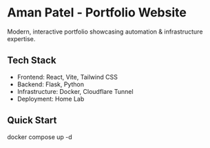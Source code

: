 # Aman Patel - Portfolio Website

Modern, interactive portfolio showcasing automation & infrastructure expertise.

## Tech Stack
- Frontend: React, Vite, Tailwind CSS
- Backend: Flask, Python
- Infrastructure: Docker, Cloudflare Tunnel
- Deployment: Home Lab

## Quick Start

docker compose up -d
